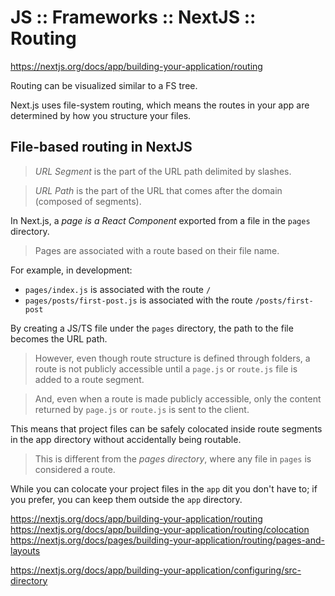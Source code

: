 # JS :: Frameworks :: NextJS :: Routing

https://nextjs.org/docs/app/building-your-application/routing

Routing can be visualized similar to a FS tree.

Next.js uses file-system routing, which means the routes in your app are determined by how you structure your files.


## File-based routing in NextJS

>*URL Segment* is the part of the URL path delimited by slashes.

>*URL Path* is the part of the URL that comes after the domain (composed of segments).


In Next.js, a *page is a React Component* exported from a file in the `pages` directory.

>Pages are associated with a route based on their file name.

For example, in development:
- `pages/index.js` is associated with the route `/`
- `pages/posts/first-post.js` is associated with the route `/posts/first-post`

By creating a JS/TS file under the `pages` directory, the path to the file becomes the URL path.

>However, even though route structure is defined through folders, a route is not publicly accessible until a `page.js` or `route.js` file is added to a route segment.

>And, even when a route is made publicly accessible, only the content returned by `page.js` or `route.js` is sent to the client.

This means that project files can be safely colocated inside route segments in the app directory without accidentally being routable.

>This is different from the *pages directory*, where any file in `pages` is considered a route.

While you can colocate your project files in the `app` dit you don't have to; if you prefer, you can keep them outside the `app` directory.



https://nextjs.org/docs/app/building-your-application/routing
https://nextjs.org/docs/app/building-your-application/routing/colocation
https://nextjs.org/docs/pages/building-your-application/routing/pages-and-layouts

https://nextjs.org/docs/app/building-your-application/configuring/src-directory
